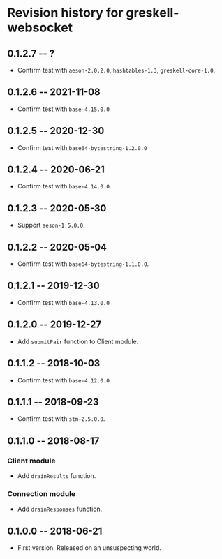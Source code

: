 # Revision history for greskell-websocket

## 0.1.2.7  -- ?

* Confirm test with `aeson-2.0.2.0`, `hashtables-1.3`, `greskell-core-1.0`.

## 0.1.2.6  -- 2021-11-08

* Confirm test with `base-4.15.0.0`

## 0.1.2.5  -- 2020-12-30

* Confirm test with `base64-bytestring-1.2.0.0`

## 0.1.2.4  -- 2020-06-21

* Confirm test with `base-4.14.0.0`.

## 0.1.2.3  -- 2020-05-30

* Support `aeson-1.5.0.0`.

## 0.1.2.2  -- 2020-05-04

* Confirm test with `base64-bytestring-1.1.0.0`.

## 0.1.2.1  -- 2019-12-30

* Confirm test with `base-4.13.0.0`

## 0.1.2.0  -- 2019-12-27

* Add `submitPair` function to Client module.

## 0.1.1.2  -- 2018-10-03

* Confirm test with `base-4.12.0.0`


## 0.1.1.1  -- 2018-09-23

* Confirm test with `stm-2.5.0.0`.


## 0.1.1.0  -- 2018-08-17

### Client module

* Add `drainResults` function.

### Connection module

* Add `drainResponses` function.


## 0.1.0.0  -- 2018-06-21

* First version. Released on an unsuspecting world.
